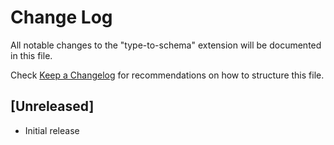 # Change Log

All notable changes to the "type-to-schema" extension will be documented in this file.

Check [Keep a Changelog](http://keepachangelog.com/) for recommendations on how to structure this file.

## [Unreleased]

- Initial release